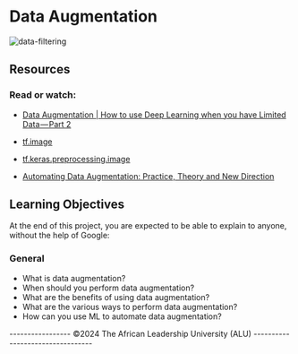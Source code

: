 # Data Augmentation

![data-filtering](https://github.com/user-attachments/assets/8ca58e48-79db-4242-9f94-2736fd02e90a)

## Resources

### Read or watch:

- [Data Augmentation | How to use Deep Learning when you have Limited Data — Part 2](https://nanonets.com/blog/data-augmentation-how-to-use-deep-learning-when-you-have-limited-data-part-2/)

- [tf.image](https://www.tensorflow.org/versions/r1.15/api_docs/python/tf/keras/preprocessing/image)

- [tf.keras.preprocessing.image](https://www.tensorflow.org/versions/r1.15/api_docs/python/tf/keras/preprocessing/image)
  
- [Automating Data Augmentation: Practice, Theory and New Direction](https://ai.stanford.edu/blog/data-augmentation/)
  
## Learning Objectives

At the end of this project, you are expected to be able to explain to anyone, without the help of Google:

### General

- What is data augmentation?
- When should you perform data augmentation?
- What are the benefits of using data augmentation?
- What are the various ways to perform data augmentation?
- How can you use ML to automate data augmentation?

----------------- ©2024 The African Leadership University (ALU) ---------------------------------

